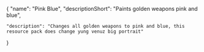 {
	"name": "Pink Blue",
	"descriptionShort": "Paints golden weapons pink and blue",
	
	"description": "Changes all golden weapons to pink and blue, this resource pack does change yung venuz big portrait"
}
